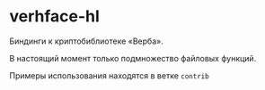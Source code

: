 verhface-hl
===========

Биндинги к криптобиблиотеке «Верба».

В настоящий момент только подмножество файловых функций.

Примеры использования находятся в ветке `contrib`
